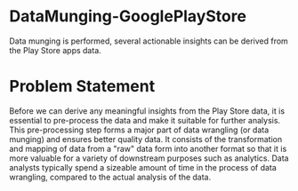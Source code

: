 # DataMunging-GooglePlayStore
Data munging is performed, several actionable insights can be derived from the Play Store apps data.
# Problem Statement
<p>Before we can derive any meaningful insights from the Play Store data, it is essential to pre-process the data and make it suitable for further analysis. This pre-processing step forms a major part of data wrangling (or data munging) and ensures better quality data. It consists of the transformation and mapping of data from a "raw" data form into another format so that it is more valuable for a variety of downstream purposes such as analytics. Data analysts typically spend a sizeable amount of time in the process of data wrangling, compared to the actual analysis of the data.</p>
